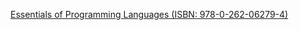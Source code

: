 [Essentials of Programming Languages (ISBN: 978-0-262-06279-4)](https://www.amazon.com/Essentials-Programming-Languages-MIT-Press/dp/0262062798)
